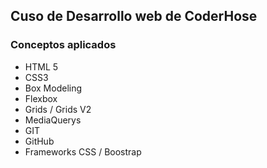 ## Cuso de Desarrollo web de CoderHose

### Conceptos aplicados

- HTML 5
- CSS3
- Box Modeling
- Flexbox
- Grids / Grids V2
- MediaQuerys
- GIT
- GitHub
- Frameworks CSS / Boostrap
